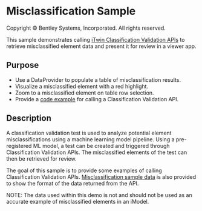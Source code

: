 # Misclassification Sample

Copyright © Bentley Systems, Incorporated. All rights reserved.

This sample demonstrates calling [iTwin Classification Validation APIs](https://developer.bentley.com/apis/classification-validation/) to retrieve misclassified element data and present it for review in a viewer app.

## Purpose

- Use a DataProvider to populate a table of misclassification results.
- Visualize a misclassified element with a red highlight.
- Zoom to a misclassified element on table row selection.
- Provide a [code example](./MisclassificationClient.ts) for calling a Classification Validation API.

## Description

A classification validation test is used to analyze potential element misclassifications using a machine learning model pipeline. Using a pre-registered ML model, a test can be created and triggered through Classification Validation APIs. The misclassified elements of the test can then be retrieved for review.

The goal of this sample is to provide some examples of calling Classification Validation APIs. [Misclassification sample data](./MisclassificationJson.ts) is also provided to show the format of the data returned from the API.

NOTE: The data used within this demo is not and should not be used as an accurate example of misclassified elements in an iModel.
